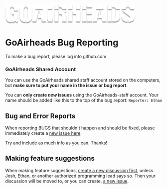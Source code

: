 ![GoAirheads Logo](https://github.com/GoAirheads/issues/blob/main/images/Logo.png?raw=true)

# GoAirheads Bug Reporting

To make a bug report, please log into github.com

### GoAirheads Shared Account

You can use the GoAirheads shared staff account stored on the computers, but **make sure to put your name in the issue or bug report**.

You can **only create _new_ issues** using the GoAirheads-staff account. Your name should be added like this to the top of the bug report: `Reporter: Ethan`

## Bug and Error Reports

When reporting BUGS that shouldn't happen and should be fixed, please immediately create a [new issue here](https://github.com/GoAirheads/issues/issues/new/choose).

Try and include as much info as you can. Thanks!

## Making feature suggestions

When making feature suggestions, [create a new discussion first](https://github.com/GoAirheads/issues/discussions/new), unless Josh, Ethan, or another authorized programming lead says so.
Then your discussion will be moved to, or you can create, [a new issue](https://github.com/GoAirheads/issues/issues).
